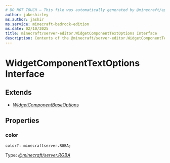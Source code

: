 ```yaml
---
# DO NOT TOUCH — This file was automatically generated by @minecraft/api-docs-generator, to report problems file an issue at https://github.com/Mojang/minecraft-scripting-libraries
author: jakeshirley
ms.author: jashir
ms.service: minecraft-bedrock-edition
ms.date: 02/10/2025
title: minecraft/server-editor.WidgetComponentTextOptions Interface
description: Contents of the @minecraft/server-editor.WidgetComponentTextOptions class.
---
```

# WidgetComponentTextOptions Interface

## Extends
- [*WidgetComponentBaseOptions*](WidgetComponentBaseOptions.md)

## Properties

### **color**
`color?: minecraftserver.RGBA;`

Type: [*@minecraft/server.RGBA*](../../../scriptapi/minecraft/server/RGBA.md)
